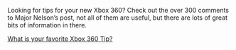 Looking for tips for your new Xbox 360? Check out the over 300 comments to Major Nelson&#8217;s post, not all of them are useful, but there are lots of great bits of information in there.

[What is your favorite Xbox 360 Tip?](http://www.majornelson.com/2006/01/24/what-is-your-favorite-xbox-360-tip/)